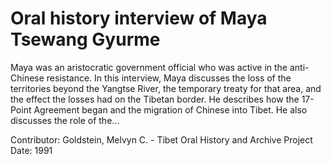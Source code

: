 # Oral history interview of Maya Tsewang Gyurme


Maya was an aristocratic government official who was active in the anti-Chinese resistance. In this interview, Maya discusses the loss of the territories beyond the Yangtse River, the temporary treaty for that area, and the effect the losses had on the Tibetan border. He describes how the 17-Point Agreement began and the migration of Chinese into Tibet. He also discusses the role of the...


Contributor:
                        Goldstein, Melvyn C. - Tibet Oral History and Archive Project  
Date:
1991  
